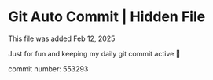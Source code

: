 # Git Auto Commit | Hidden File

This file was added Feb 12, 2025

Just for fun and keeping my daily git commit active 🤪

commit number: 553293
